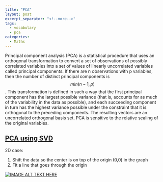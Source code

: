 ```yaml
---
title: "PCA"
layout: post
excerpt_separator: "<!--more-->"
tags:
  - vocabulary 
  - pca
categories:
  - Maths
---
```


<script src="https://cdn.mathjax.org/mathjax/latest/MathJax.js?config=TeX-AMS-MML_HTMLorMML" type="text/javascript"></script>

Principal component analysis (PCA) is a statistical procedure that uses an orthogonal transformation to convert a set of observations of possibly correlated variables into a set of values of linearly uncorrelated variables called principal components. If there are n observations with p variables, then the number of distinct principal components is $$min(n-1,p)$$. This transformation is defined in such a way that the first principal component has the largest possible variance (that is, accounts for as much of the variability in the data as possible), and each succeeding component in turn has the highest variance possible under the constraint that it is orthogonal to the preceding components. The resulting vectors are an uncorrelated orthogonal basis set. PCA is sensitive to the relative scaling of the original variables.

<!--more-->

## [PCA using SVD](https://youtu.be/FgakZw6K1QQ)

2D case:

1. Shift the data so the center is on top of the origin (0,0) in the graph
2. Fit a line that goes through the origin



[![IMAGE ALT TEXT HERE](https://img.youtube.com/vi/FgakZw6K1QQ/0.jpg)](https://www.youtube.com/watch?v=FgakZw6K1QQ)
